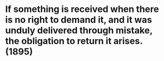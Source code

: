 # If something is received when there is no right to demand it, and it was unduly delivered through mistake, the obligation to return it arises. (1895)